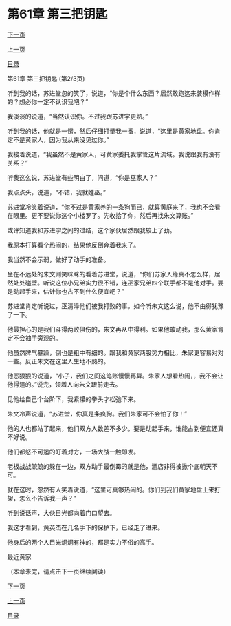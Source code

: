 <h1>第61章  第三把钥匙</h1>
            <div><p><a href="./182_%E7%AC%AC61%E7%AB%A0_%E7%AC%AC%E4%B8%89%E6%8A%8A%E9%92%A5%E5%8C%99.md">下一页</a></p><p><a href="./180_%E7%AC%AC61%E7%AB%A0_%E7%AC%AC%E4%B8%89%E6%8A%8A%E9%92%A5%E5%8C%99.md">上一页</a></p><p><a href="../">目录</a></p></div>
            <div><p>第61章  第三把钥匙 (第2/3页)</p><p>听到我的话，苏进堂忽的笑了，说道，“你是个什么东西？居然敢跑这来装模作样的？想必你一定不认识我吧？”</p><p>我淡淡的说道，“当然认识你。不过我跟苏进宇更熟。”</p><p>听到我的话，他就是一愣，然后仔细打量我一番，说道，“这里是黄家地盘。你肯定不是黄家人，因为我从来没见过你。”</p><p>我接着说道，“我虽然不是黄家人，可黄家委托我掌管这片流域。我说跟我有没有关系？”</p><p>听我这么说，苏进堂有些明白了，问道，“你是巫家人？”</p><p>我点点头，说道，“不错，我就姓巫。”</p><p>苏进堂冷笑着说道，“你不过是黄家养的一条狗而已，就算黄庭来了，我也不会看在眼里。更不要说你这个小楼罗了。先收拾了你，然后再找朱文算账。”</p><p>或许知道我和苏进宇之间的过结，这个家伙居然跟我较上了劲。</p><p>我原本打算看个热闹的，结果他反倒奔着我来了。</p><p>我当然不会示弱，做好了动手的准备。</p><p>坐在不远处的朱文则笑眯眯的看着苏进堂，说道，“你们苏家人缘真不怎么样，居然处处碰壁。听说这位小兄弟实力很不错，连巫家兄弟四个联手都不是他对手。要是动起手来，估计你也占不到什么便宜吧？”</p><p>苏进堂肯定听说过，巫清泽他们被我打败的事。如今听朱文这么说，他不由得犹豫了一下。</p><p>他最担心的是我们斗得两败俱伤的，朱文再从中得利。如果他敢动我，那么黄家肯定不会袖手旁观的。</p><p>他虽然脾气暴躁，倒也是粗中有细的。跟我和黄家两股势力相比，朱家更容易对对一些。反正朱文在这里人生地不熟的。</p><p>他恶狠狠的说道，“小子，我们之间这笔账慢慢再算。朱家人想看热闹，，我不会让他得逞的。”说完，领着人向朱文跟前走去。</p><p>见他给自己个台阶下，我紧攥的拳头才松弛下来。</p><p>朱文冷声说道，“苏进堂，你真是条疯狗。我们朱家可不会怕了你！”</p><p>他的人也都站了起来，他们双方人数差不多少。要是动起手来，谁能占到便宜还真不好说。</p><p>他们都怒不可遏的盯着对方，一场大战一触即发。</p><p>老板战战兢兢的躲在一边，双方动手最倒霉的就是他，酒店非得被掀个底朝天不可。</p><p>就在这时，忽然有人笑着说道，“这里可真够热闹的。你们到我们黄家地盘上来打架，怎么不告诉我一声？”</p><p>听到说话声，大伙目光都向着门口望去。</p><p>我这才看到，黄英杰在几名手下的保护下，已经走了进来。</p><p>他身后的两个人目光炯炯有神的，都是实力不俗的高手。</p><p>最近黄家</p><p>（本章未完，请点击下一页继续阅读）</p></div>
            <div><p><a href="./182_%E7%AC%AC61%E7%AB%A0_%E7%AC%AC%E4%B8%89%E6%8A%8A%E9%92%A5%E5%8C%99.md">下一页</a></p><p><a href="./180_%E7%AC%AC61%E7%AB%A0_%E7%AC%AC%E4%B8%89%E6%8A%8A%E9%92%A5%E5%8C%99.md">上一页</a></p><p><a href="../">目录</a></p></div>